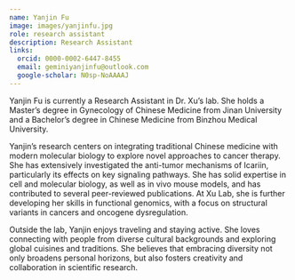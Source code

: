 ```yaml
---
name: Yanjin Fu
image: images/yanjinfu.jpg
role: research assistant
description: Research Assistant
links:
  orcid: 0000-0002-6447-8455
  email: geminiyanjinfu@outlook.com
  google-scholar: N0sp-NoAAAAJ
---
```


Yanjin Fu is currently a Research Assistant in Dr. Xu’s lab. She holds a Master’s degree in Gynecology of Chinese Medicine from Jinan University and a Bachelor’s degree in Chinese Medicine from Binzhou Medical University.

Yanjin’s research centers on integrating traditional Chinese medicine with modern molecular biology to explore novel approaches to cancer therapy. She has extensively investigated the anti-tumor mechanisms of Icariin, particularly its effects on key signaling pathways. She has solid expertise in cell and molecular biology, as well as in vivo mouse models, and has contributed to several peer-reviewed publications. At Xu Lab, she is further developing her skills in functional genomics, with a focus on structural variants in cancers and oncogene dysregulation.

Outside the lab, Yanjin enjoys traveling and staying active. She loves connecting with people from diverse cultural backgrounds and exploring global cuisines and traditions. She believes that embracing diversity not only broadens personal horizons, but also fosters creativity and collaboration in scientific research.
